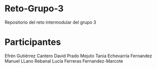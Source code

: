 # Reto-Grupo-3
Repositorio del reto intermodular del grupo 3
# Participantes
Efrén Gutiérrez Cantero
David Prado Mejuto
Tania Echevarría Fernandez
Manuel LLano Rebanal
Lucía Ferreras Fernandez-Marcote
